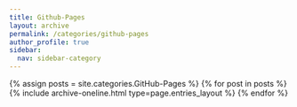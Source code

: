 ```yaml
---
title: Github-Pages
layout: archive
permalink: /categories/github-pages
author_profile: true
sidebar:
  nav: sidebar-category
---
```


{% assign posts = site.categories.GitHub-Pages %}
{% for post in posts %} {% include archive-oneline.html type=page.entries_layout %} {% endfor %}